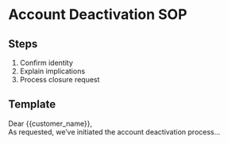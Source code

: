 # Account Deactivation SOP

## Steps
1. Confirm identity
2. Explain implications
3. Process closure request

## Template
Dear {{customer_name}},  
As requested, we’ve initiated the account deactivation process...
